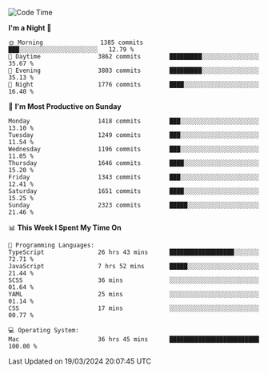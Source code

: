 <!--START_SECTION:waka-->
![Code Time](http://img.shields.io/badge/Code%20Time-3%2C800%20hrs%2022%20mins-blue)

**I'm a Night 🦉** 

```text
🌞 Morning                1385 commits        ███░░░░░░░░░░░░░░░░░░░░░░   12.79 % 
🌆 Daytime                3862 commits        █████████░░░░░░░░░░░░░░░░   35.67 % 
🌃 Evening                3803 commits        █████████░░░░░░░░░░░░░░░░   35.13 % 
🌙 Night                  1776 commits        ████░░░░░░░░░░░░░░░░░░░░░   16.40 % 
```
📅 **I'm Most Productive on Sunday** 

```text
Monday                   1418 commits        ███░░░░░░░░░░░░░░░░░░░░░░   13.10 % 
Tuesday                  1249 commits        ███░░░░░░░░░░░░░░░░░░░░░░   11.54 % 
Wednesday                1196 commits        ███░░░░░░░░░░░░░░░░░░░░░░   11.05 % 
Thursday                 1646 commits        ████░░░░░░░░░░░░░░░░░░░░░   15.20 % 
Friday                   1343 commits        ███░░░░░░░░░░░░░░░░░░░░░░   12.41 % 
Saturday                 1651 commits        ████░░░░░░░░░░░░░░░░░░░░░   15.25 % 
Sunday                   2323 commits        █████░░░░░░░░░░░░░░░░░░░░   21.46 % 
```


📊 **This Week I Spent My Time On** 

```text
💬 Programming Languages: 
TypeScript               26 hrs 43 mins      ██████████████████░░░░░░░   72.71 % 
JavaScript               7 hrs 52 mins       █████░░░░░░░░░░░░░░░░░░░░   21.44 % 
SCSS                     36 mins             ░░░░░░░░░░░░░░░░░░░░░░░░░   01.64 % 
YAML                     25 mins             ░░░░░░░░░░░░░░░░░░░░░░░░░   01.14 % 
CSS                      17 mins             ░░░░░░░░░░░░░░░░░░░░░░░░░   00.77 % 

💻 Operating System: 
Mac                      36 hrs 45 mins      █████████████████████████   100.00 % 
```


 Last Updated on 19/03/2024 20:07:45 UTC
<!--END_SECTION:waka-->
